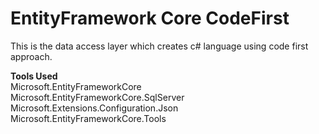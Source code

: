 # EntityFramework Core CodeFirst
This is the data access layer which creates c# language using code first approach.

<strong>Tools Used </strong> </br>
Microsoft.EntityFrameworkCore </br>
Microsoft.EntityFrameworkCore.SqlServer </br>
Microsoft.Extensions.Configuration.Json </br>
Microsoft.EntityFrameworkCore.Tools </br>
